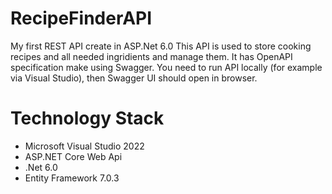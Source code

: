 # RecipeFinderAPI
My first REST API create in ASP.Net 6.0 
This API is used to store cooking recipes and all needed ingridients and manage them.
It has OpenAPI specification make using Swagger. 
You need to run API locally (for example via Visual Studio), then Swagger UI should open in browser.

<h1>Technology Stack</h1>
<ul>
<li>Microsoft Visual Studio 2022</li>
<li>ASP.NET Core Web Api</li>
<li>.Net 6.0</li>
<li>Entity Framework 7.0.3</li>
</ul>


